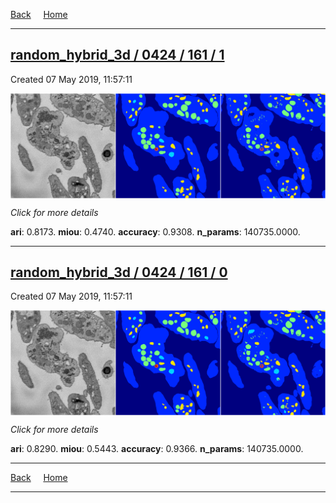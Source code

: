 
[Back](..)&nbsp;&nbsp;&nbsp;&nbsp;&nbsp;[Home](https://leapmanlab.github.io/snapshots)

---

<div class="summary"><a href="1"><h2>random_hybrid_3d / 0424 / 161 / 1</h2></a><p>Created 07 May 2019, 11:57:11
</p><a href="1"><img src="1/media/summary.png" align="center"></a><p>
<i>Click for more details</i>
</p></div>

**ari**: 0.8173. **miou**: 0.4740. **accuracy**: 0.9308. **n_params**: 140735.0000. 

---

<div class="summary"><a href="0"><h2>random_hybrid_3d / 0424 / 161 / 0</h2></a><p>Created 07 May 2019, 11:57:11
</p><a href="0"><img src="0/media/summary.png" align="center"></a><p>
<i>Click for more details</i>
</p></div>

**ari**: 0.8290. **miou**: 0.5443. **accuracy**: 0.9366. **n_params**: 140735.0000. 

---

[Back](..)&nbsp;&nbsp;&nbsp;&nbsp;&nbsp;[Home](https://leapmanlab.github.io/snapshots)

---